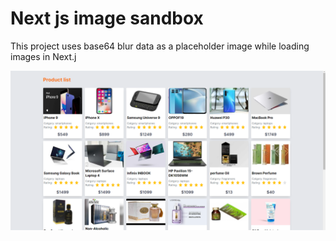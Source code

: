 # Next js image sandbox

This project uses base64 blur data as a placeholder image while loading images in Next.j



[![Watch the video](cover-photo.png)](https://www.github.com/emilkovacevic/nextjs-image-gallery/blob/main/demo.mkv)
